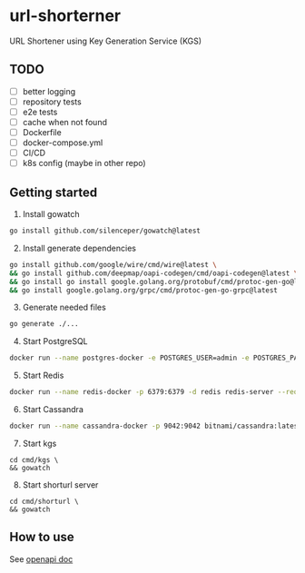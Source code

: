 # url-shorterner
URL Shortener using Key Generation Service (KGS)

## TODO
- [ ] better logging
- [ ] repository tests
- [ ] e2e tests
- [ ] cache when not found
- [ ] Dockerfile
- [ ] docker-compose.yml
- [ ] CI/CD
- [ ] k8s config (maybe in other repo)

## Getting started 
1. Install gowatch
```bash
go install github.com/silenceper/gowatch@latest
```
2. Install generate dependencies
```bash
go install github.com/google/wire/cmd/wire@latest \
&& go install github.com/deepmap/oapi-codegen/cmd/oapi-codegen@latest \
&& go install go install google.golang.org/protobuf/cmd/protoc-gen-go@latest \
&& go install google.golang.org/grpc/cmd/protoc-gen-go-grpc@latest
```
3. Generate needed files
```bash
go generate ./...
```
4. Start PostgreSQL
```bash
docker run --name postgres-docker -e POSTGRES_USER=admin -e POSTGRES_PASSWORD=123456 -d postgres
```
5. Start Redis
```bash
docker run --name redis-docker -p 6379:6379 -d redis redis-server --requirepass "abc123"
```
6. Start Cassandra
```bash
docker run --name cassandra-docker -p 9042:9042 bitnami/cassandra:latest
```
7. Start kgs
```
cd cmd/kgs \
&& gowatch
```
8. Start shorturl server
```
cd cmd/shorturl \
&& gowatch
```

## How to use
See [openapi doc](https://github.com/txya900619/url-shortener/blob/main/api/openapi/shorturl.yml)
